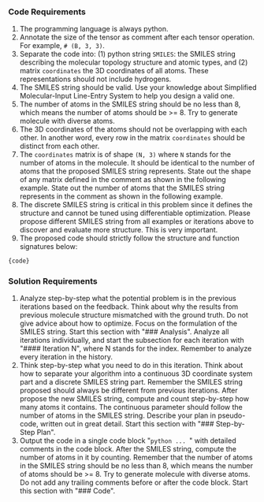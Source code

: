 ### Code Requirements

1. The programming language is always python.
2. Annotate the size of the tensor as comment after each tensor operation. For example, `# (B, 3, 3)`.
3. Separate the code into: (1) python string `SMILES`: the SMILES string describing the molecular topology structure and atomic types, and (2) matrix `coordinates` the 3D coordinates of all atoms. These representations should not include hydrogens.
4. The SMILES string should be valid. Use your knowledge about Simplified Molecular-Input Line-Entry System to help you design a valid one.
5. The number of atoms in the SMILES string should be no less than 8, which means the number of atoms should be >= 8. Try to generate molecule with diverse atoms.
6. The 3D coordinates of the atoms should not be overlapping with each other. In another word, every row in the matrix `coordinates` should be distinct from each other.
7. The `coordinates` matrix is of shape `(N, 3)` where `N` stands for the number of atoms in the molecule. It should be identical to the number of atoms that the proposed SMILES string represents. State out the shape of any matrix defined in the comment as shown in the following example. State out the number of atoms that the SMILES string represents in the comment as shown in the following example.
8. The discrete SMILES string is critical in this problem since it defines the structure and cannot be tuned using differentiable optimization. Please propose different SMILES string from all examples or iterations above to discover and evaluate more structure. This is very important.
9. The proposed code should strictly follow the structure and function signatures below:

```python
{code}
```

### Solution Requirements

1. Analyze step-by-step what the potential problem is in the previous iterations based on the feedback. Think about why the results from previous molecule structure mismatched with the ground truth. Do not give advice about how to optimize. Focus on the formulation of the SMILES string. Start this section with "### Analysis". Analyze all iterations individually, and start the subsection for each iteration with "#### Iteration N", where N stands for the index. Remember to analyze every iteration in the history.
2. Think step-by-step what you need to do in this iteration. Think about how to separate your algorithm into a continuous 3D coordinate system part and a discrete SMILES string part. Remember the SMILES string proposed should always be different from previous iterations. After propose the new SMILES string, compute and count step-by-step how many atoms it contains. The continuous parameter should follow the number of atoms in the SMILES string. Describe your plan in pseudo-code, written out in great detail. Start this section with "### Step-by-Step Plan".
3. Output the code in a single code block "```python ... ```" with detailed comments in the code block. After the SMILES string, compute the number of atoms in it by counting. Remember that the number of atoms in the SMILES string should be no less than 8, which means the number of atoms should be >= 8. Try to generate molecule with diverse atoms. Do not add any trailing comments before or after the code block. Start this section with "### Code".